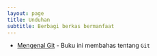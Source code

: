 ```yaml
---
layout: page
title: Unduhan
subtitle: Berbagi berkas bermanfaat
---
```


* [Mengenal Git](http://localhost) - Buku ini membahas tentang `Git`
